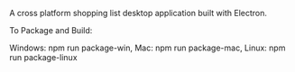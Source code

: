 A cross platform shopping list desktop application built with Electron.

To Package and Build:

Windows: npm run package-win,
Mac: npm run package-mac,
Linux: npm run package-linux
